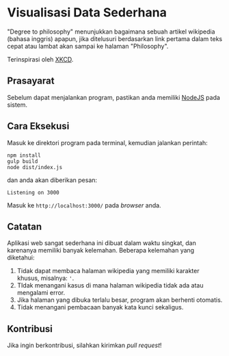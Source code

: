 # Visualisasi Data Sederhana

"Degree to philosophy" menunjukkan bagaimana sebuah artikel wikipedia
(bahasa inggris) apapun, jika ditelusuri berdasarkan link pertama dalam 
teks cepat atau lambat akan sampai ke halaman "Philosophy".

Terinspirasi oleh [XKCD](http://xkcd.com/903/).

## Prasayarat

Sebelum dapat menjalankan program, pastikan anda memiliki [NodeJS](https://nodejs.org)
pada sistem. 

## Cara Eksekusi

Masuk ke direktori program pada terminal, kemudian jalankan perintah:

    npm install
    gulp build
    node dist/index.js

dan anda akan diberikan pesan:

    Listening on 3000

Masuk ke `http://localhost:3000/` pada *browser* anda.

## Catatan

Aplikasi web sangat sederhana ini dibuat dalam waktu singkat, dan karenanya
memiliki banyak kelemahan. Beberapa kelemahan yang diketahui:

1. Tidak dapat membaca halaman wikipedia yang memiliki karakter khusus, misalnya: `'`.
2. TIdak menangani kasus di mana halaman wikipedia tidak ada atau mengalami error.
3. Jika halaman yang dibuka terlalu besar, program akan berhenti otomatis.
4. Tidak menangani pembacaan banyak kata kunci sekaligus.

## Kontribusi

Jika ingin berkontribusi, silahkan kirimkan *pull request*!